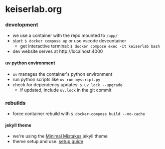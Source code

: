 # keiserlab.org

### development
- we use a container with the repo mounted to `/app/`
- start: `$ docker compose up` or use vscode devcontainer
  - get interactive terminal: `$ docker compose exec -it keiserlab bash`
- dev website serves at http://localhost:4000

#### uv python environment
- `uv` manages the container's python environment
- run python scripts like `uv run myscript.py`
- check for dependency updates: `$ uv lock --upgrade`
  - if updated, include `uv.lock` in the git commit

### rebuilds
- force container rebuild with `$ docker-compose build --no-cache`

#### jekyll theme
- we're using the [Minimal Mistakes](http://mmistakes.github.io/minimal-mistakes) jekyll theme
- theme setup and use: [setup guide](https://mmistakes.github.io/minimal-mistakes/docs/quick-start-guide/)